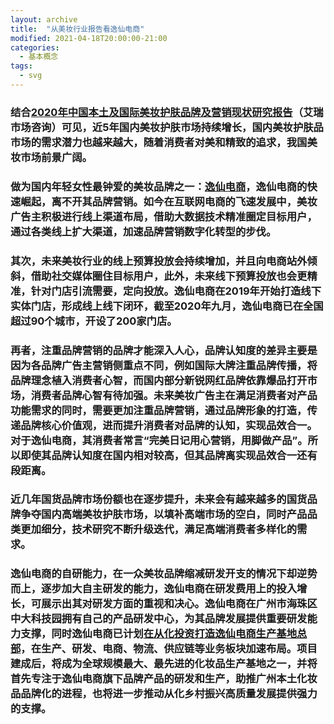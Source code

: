 ```yaml
---
layout: archive
title:  "从美妆行业报告看逸仙电商"
modified: 2021-04-18T20:00:00-21:00
categories: 
  - 基本概念
tags:
  - svg
---
```


### 结合[2020年中国本土及国际美妆护肤品牌及营销现状研究报告](http://report.iresearch.cn/report/202012/3697.shtml)（艾瑞市场咨询）可见，近5年国内美妆护肤市场持续增长，国内美妆护肤品市场的需求潜力也越来越大，随着消费者对美和精致的追求，我国美妆市场前景广阔。

### 做为国内年轻女性最钟爱的美妆品牌之一：[逸仙电商](http://www.yatsenglobal.com/)，逸仙电商的快速崛起，离不开其品牌营销。如今在互联网电商的飞速发展中，美妆广告主积极进行线上渠道布局，借助大数据技术精准圈定目标用户，通过各类线上扩大渠道，加速品牌营销数字化转型的步伐。

### 其次，未来美妆行业的线上预算投放会持续增加，并且向电商站外倾斜，借助社交媒体圈住目标用户，此外，未来线下预算投放也会更精准，针对门店引流需要，定向投放。逸仙电商在2019年开始打造线下实体门店，形成线上线下闭环，截至2020年九月，逸仙电商已在全国超过90个城市，开设了200家门店。

### 再者，注重品牌营销的品牌才能深入人心，品牌认知度的差异主要是因为各品牌广告主营销侧重点不同，例如国际大牌注重品牌传播，将品牌理念植入消费者心智，而国内部分新锐网红品牌依靠爆品打开市场，消费者品牌心智有待加强。未来美妆广告主在满足消费者对产品功能需求的同时，需要更加注重品牌营销，通过品牌形象的打造，传递品牌核心价值观，进而提升消费者对品牌的认知，实现品效合一。对于逸仙电商，其消费者常言“完美日记用心营销，用脚做产品”。所以即使其品牌认知度在国内相对较高，但其品牌离实现品效合一还有段距离。

### 近几年国货品牌市场份额也在逐步提升，未来会有越来越多的国货品牌争夺国内高端美妆护肤市场，以填补高端市场的空白，同时产品品类更加细分，技术研究不断升级迭代，满足高端消费者多样化的需求。

### 逸仙电商的自研能力，在一众美妆品牌缩减研发开支的情况下却逆势而上，逐步加大自主研发的能力，逸仙电商在研发费用上的投入增长，可展示出其对研发方面的重视和决心。逸仙电商在广州市海珠区中大科技园拥有自己的产品研发中心，为其品牌发展提供重要研发能力支撑，同时逸仙电商已计划[在从化投资打造逸仙电商生产基地总部](http://www.myzaker.com/article/5e68edb51bc8e0b4310005f3/)，在生产、研发、电商、物流、供应链等业务板块加速布局。项目建成后，将成为全球规模最大、最先进的化妆品生产基地之一，并将首先专注于逸仙电商旗下品牌产品的研发和生产，助推广州本土化妆品品牌化的进程，也将进一步推动从化乡村振兴高质量发展提供强力的支撑。


